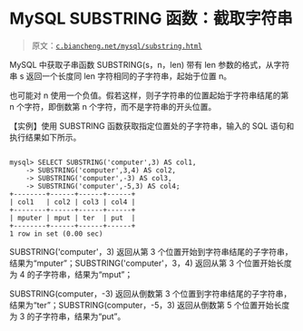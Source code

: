 # MySQL SUBSTRING 函数：截取字符串

> 原文：[`c.biancheng.net/mysql/substring.html`](http://c.biancheng.net/mysql/substring.html)

MySQL 中获取子串函数 SUBSTRING(s，n，len) 带有 len 参数的格式，从字符串 s 返回一个长度同 len 字符相同的子字符串，起始于位置 n。

也可能对 n 使用一个负值。假若这样，则子字符串的位置起始于字符串结尾的第 n 个字符，即倒数第 n 个字符，而不是字符串的开头位置。

【实例】使用 SUBSTRING 函数获取指定位置处的子字符串，输入的 SQL 语句和执行结果如下所示。

```

mysql> SELECT SUBSTRING('computer',3) AS col1,
    -> SUBSTRING('computer',3,4) AS col2,
    -> SUBSTRING('computer',-3) AS col3,
    -> SUBSTRING('computer',-5,3) AS col4;
+--------+------+------+------+
| col1   | col2 | col3 | col4 |
+--------+------+------+------+
| mputer | mput | ter  | put  |
+--------+------+------+------+
1 row in set (0.00 sec)
```

SUBSTRING('computer'，3) 返回从第 3 个位置开始到字符串结尾的子字符串，结果为“mputer”；SUBSTRING('computer'，3，4) 返回从第 3 个位置开始长度为 4 的子字符串，结果为“mput”；

SUBSTRING(computer，-3) 返回从倒数第 3 个位置到字符串结尾的子字符串，结果为“ter”；SUBSTRING(computer，-5，3) 返回从倒数第 5 个位置开始长度为 3 的子字符串，结果为“put”。